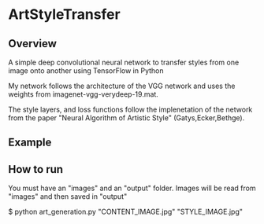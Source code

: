 # ArtStyleTransfer
## Overview 
A simple deep convolutional neural network to transfer styles from one image onto another using TensorFlow in Python

My network follows the architecture of the VGG network and uses the weights from imagenet-vgg-verydeep-19.mat.

The style layers, and loss functions follow the implenetation of the network from the paper "Neural Algorithm of Artistic Style" (Gatys,Ecker,Bethge). 


## Example  


## How to run
You must have an "images" and an "output" folder.
Images will be read from "images" and then saved in "output"

$ python art_generation.py "CONTENT_IMAGE.jpg" "STYLE_IMAGE.jpg" 





